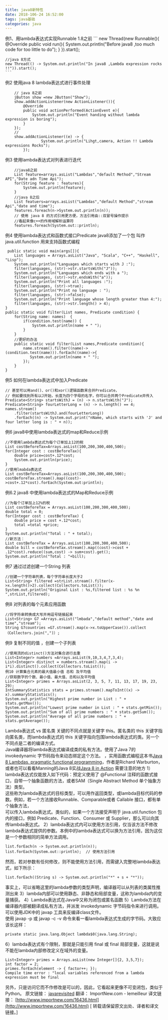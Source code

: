 ```yaml
---
title: java8新特性
date: 2018-106-24 16:52:00
tags: java基础
categories: java
---
```



例1、用lambda表达式实现Runnable
    1.8之前
	```
    new Thread(new Runnable(){
        @Override
        public void run(){
        System.out.println("Before java8 ,too much code for too little to do");
        }
    }).start();
	
    //java 8方式
    new Thread(() -> System.out.println("In java8 ,Lambda expression rocks !!")).start();
    ```

例2 使用java 8 lambda表达式进行事件处理
<!-- more -->
```
    // java 8之前
    jButton show =new JButton("Show");
    show.addActionListener(new ActionListener()){
        @Override
        public void actionPerformed(ActionEvent e){
            System.out.println("Event handing without lambda expression is boring");
        } 
    });
    //
    show.addActionListener((e) -> {
                System.out.println("Lihgt,camera, Action !! Lambda expressions Rocks");
        });
```
例3 使用lambda表达式对列表进行迭代
```
    //java8之前
    List feature=arrays.asList("Lambdas","default Method","Stream API","Date adn Time Api");
    for(String feature : features){
        System.out.println(feature);
    }
    //java 8之后
    List featuers=arrays.asList("Lambdas","default Method","stream Api","date and time");
    features.foreach(n->System.out.println(n));
    // 使用 java 8 的方式引用更方便，方法引用由::双冒号操作提示
    //看起来像c++的作用域解析运算符
    features.foreach(System.out::println);
```
例4 使用lambda表达式和函数式接口Predicate
    java8添加了一个包  叫作 java.util.function 用来支持函数式编程
```
 public static void main(args[]){
    List languages = Arrays.asList("Java", "Scala", "C++", "Haskell", "Lisp");
    System.out.println("Languages which starts with J :");
    filter(languages, (str)->str.startsWith("J"));
    System.out.println("Languages which ends with a ");
    filter(languages, (str)->str.endsWith("a"));
    System.out.println("Print all languages :");
    filter(languages, (str)->true);
    System.out.println("Print no language : ");
    filter(languages, (str)->false);
    System.out.println("Print language whose length greater than 4:");
    filter(languages, (str)->str.length() > 4);
}
public static void filter(List names, Predicate condition) {
    for(String name: names)  {
        if(condition.test(name)) {
            System.out.println(name + " ");
        }
    }
    //更好的办法
    public static void filter(List names,Predicate condition){
        name.stream().filter((name)->(condition.test(name))).forEach((name)->{
           System.out.println(name + " ");
        });
    }
}
```
例5 如何在lambda表达式中加入Predicate
```
// 甚至可以用and()、or()和xor()逻辑函数来合并Predicate，
// 例如要找到所有以J开始，长度为四个字母的名字，你可以合并两个Predicate并传入
Predicate<String> startsWithJ = (n) -> n.startsWith("J");
Predicate<String> fourLetterLong = (n) -> n.length() == 4;
names.stream()
    .filter(startsWithJ.and(fourLetterLong))
    .forEach((n) -> System.out.print("nName, which starts with 'J' and four letter long is : " + n));
```
例6 java8中使用lambda表达式的map和Reduce示例
```
//不使用lambda表达式为每个订单加上12的税 
List costBeforeTax=Arrays.asList(100,200,300,400,500);
for(Integer cost : costBeforeTax){
    double price=cost+.12*cost;
    System.out.println(price);
}
//使用lmabda表达式
List costBeforeTax=Arrays.asList(100,200,300,400,500);
costBeforeTax.stream().map((cost)->cost+.12*cost).forEach(System.out:println);
```
例6.2 java8 中使用lambda表达式的Map和Reduce示例
```
//为每个订单加上12%的税
List costBeforeTax = Arrays.asList(100,200,300,400,500);
double total = 0;
for(Integer cost : costBeforeTax) {
    double price = cost +.12*cost;
    total =total +price;
}
System.out.println("Total : " + total);
//新方法：
List costBeforeTax = Arrays.asList(100,200,300,400,500);
double bill = costBeforeTax.stream().map((cost)->cost + .12*cost).reduce((sum,cost) -> sum+cost).get();
System.out.println("Total : "+bill);
```
例7 通过过滤创建一个String 列表
```
//创建一个字符串列表，每个字符串长度大于2
List<String> filtered =strList.stream().filter(x->x.length()>2).collect(Collectors.toList());
System.out.println("Original List : %s,filtered list : %s %n ",strList,filtered);
```
例8 对列表的每个元素应用函数
```
//将字符串转换成大写并用逗号链接起来
List<String> G7 =Arrays.asList("lmbada","default method","date and time","stream");
String G7countries =G7.stream().map(x->x.toUpperCase()).collect（Collectors.join(",")）;
```
例9 复制不同的值 ，创建一个子列表
```
//使用流的distinct()方法对集合进行去重
List<Integer> numbers =Arrays.asList(9,10,3,4,7,3,4);
List<Integer> distinct = numbers.stream().map(i -> i*i).distinct().collect(Collectors.toList());
例10 计算集合元素的最大值最小值 总和 及平均值
//获取数字的个数、最小值、最大值、总和以及平均值
List<Integer> primes = Arrays.asList(2, 3, 5, 7, 11, 13, 17, 19, 23, 29);
IntSummaryStatistics stats = primes.stream().mapToInt((x) -> x).summaryStatistics();
System.out.println("Highest prime number in List : " + stats.getMax());
System.out.println("Lowest prime number in List : " + stats.getMin());
System.out.println("Sum of all prime numbers : " + stats.getSum());
System.out.println("Average of all prime numbers : " + stats.getAverage());
```
Lambda表达式 vs 匿名类
关键的不同点就是关键字 this。匿名类的 this 关键字指向匿名类，而lambda表达式的 this 关键字指向包围lambda表达式的类。另一个不同点是二者的编译方式。</br>
Java编译器将lambda表达式编译成类的私有方法。使用了Java 7的 invokedynamic 字节码指令来动态绑定这个方法。
，实用函数式编程这本书[Java 8 Lambdas, pragmatic functional programming](https://www.amazon.com/Java-Lambdas-Pragmatic-Functional-Programming/dp/B00OVMRHPO/ref=sr_1_3?ie=UTF8&qid=1438567374&sr=8-3&keywords=Java+8+Lambdas%2C+pragmatic+functional+programming)，作者是Richard Warburton，或者也可以看看Manning的Java 8实战[Java 8 in Action](https://www.amazon.com/Java-Action-Lambdas-functional-style-programming/dp/1617291994/ref=sr_1_1?ie=UTF8&qid=1438567348&sr=8-1&keywords=Java+8+in+Action)
需要注意的地方
1）lambda表达式仅能放入如下代码：预定义使用了 @Functional 注释的函数式接口，自带一个抽象函数的方法，或者SAM（Single Abstract Method 单个抽象方法）类型。</br>
这些称为lambda表达式的目标类型，可以用作返回类型，或lambda目标代码的参数。例如，若一个方法接收Runnable、Comparable或者 Callable 接口，都有单个抽象方法，</br>
可以传入lambda表达式。类似的，如果一个方法接受声明于 java.util.function 包内的接口，例如 Predicate、Function、Consumer 或 Supplier，那么可以向其传lambda表达式。
2）lambda表达式内可以使用方法引用，仅当该方法不修改lambda表达式提供的参数。本例中的lambda表达式可以换为方法引用，因为这仅是一个参数相同的简单方法调用。</br>
```
list.forEach(n -> System.out.println(n));
list.forEach(System.out::println);  // 使用方法引用
```
然而，若对参数有任何修改，则不能使用方法引用，而需键入完整地lambda表达式，如下所示：
```
list.forEach((String s) -> System.out.println("*" + s + "*"));
```
事实上，可以省略这里的lambda参数的类型声明，编译器可以从列表的类属性推测出来
3）lambda内部可以使用静态、非静态和局部变量，这称为lambda内的变量捕获。
4）Lambda表达式在Java中又称为闭包或匿名函数
5）Lambda方法在编译器内部被翻译成私有方法，并派发 invokedynamic 字节码指令来进行调用。可以使用JDK中的 javap 工具来反编译class文件。</br>
使用 javap -p 或 javap -c -v 命令来看一看lambda表达式生成的字节码。大致应该长这样：
```
private static java.lang.Object lambda$0(java.lang.String);
```
6）lambda表达式有个限制，那就是只能引用 final 或 final 局部变量，这就是说不能在lambda内部修改定义在域外的变量。
```
List<Integer> primes = Arrays.asList(new Integer[]{2, 3,5,7});
int factor = 2;
primes.forEach(element -> { factor++; });
Compile time error : "local variables referenced from a lambda expression must be final
```
另外，只是访问它而不作修改是可以的，因此，它看起来更像不可变闭包，类似于Python。
原文链接： [javarevisited](http://javarevisited.blogspot.sg/2014/02/10-example-of-lambda-expressions-in-java8.html) 翻译： ImportNew.com - lemeilleur
译文链接： [http://www.importnew.com/16436.html](http://www.importnew.com/16436.html)
[ 转载请保留原文出处、译者和译文链接。]
